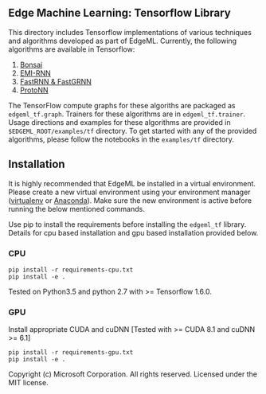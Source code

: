 ## Edge Machine Learning: Tensorflow Library 

This directory includes Tensorflow implementations of various techniques and
algorithms developed as part of EdgeML. Currently, the following algorithms are
available in Tensorflow:

1. [Bonsai](/docs/publications/Bonsai.pdf)
2. [EMI-RNN](/docs/publications/emi-rnn-nips18.pdf)
3. [FastRNN & FastGRNN](/docs/publications/FastGRNN.pdf)
4. [ProtoNN](/docs/publications/ProtoNN.pdf)

The TensorFlow compute graphs for these algoriths are packaged as
`edgeml_tf.graph`. Trainers for these algorithms are in `edgeml_tf.trainer`.
Usage directions and examples for these algorithms are provided in
 `$EDGEML_ROOT/examples/tf` directory. 
To get started with any of the provided algorithms, please follow
the notebooks in the `examples/tf` directory.

## Installation

It is highly recommended that EdgeML be installed in a virtual environment. 
Please create a new virtual environment using your environment manager
 ([virtualenv](https://virtualenv.pypa.io/en/stable/userguide/#usage) or 
 [Anaconda](https://docs.conda.io/projects/conda/en/latest/user-guide/tasks/manage-environments.html#creating-an-environment-with-commands)).
Make sure the new environment is active before running the below mentioned commands.

Use pip to install the requirements before installing the `edgeml_tf` library. 
Details for cpu based installation and gpu based installation provided below.

### CPU

``` 
pip install -r requirements-cpu.txt
pip install -e .
```

Tested on Python3.5 and python 2.7 with >= Tensorflow 1.6.0.

### GPU

Install appropriate CUDA and cuDNN [Tested with >= CUDA 8.1 and cuDNN >= 6.1]

```
pip install -r requirements-gpu.txt
pip install -e .
```

Copyright (c) Microsoft Corporation. All rights reserved.
Licensed under the MIT license.
